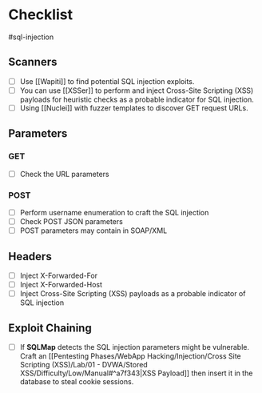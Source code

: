 # Checklist

#sql-injection

## Scanners

- [ ] Use [[Wapiti]] to find potential SQL injection exploits.
- [ ] You can use [[XSSer]] to perform and inject Cross-Site Scripting (XSS) payloads for heuristic checks as a probable indicator for SQL injection.
- [ ] Using [[Nuclei]] with fuzzer templates to discover GET request URLs.

## Parameters

### GET

- [ ] Check the URL parameters

### POST

- [ ] Perform username enumeration to craft the SQL injection
- [ ] Check POST JSON parameters
- [ ] POST parameters may contain in SOAP/XML

## Headers

- [ ] Inject X-Forwarded-For
- [ ] Inject X-Forwarded-Host
- [ ] Inject Cross-Site Scripting (XSS) payloads as a probable indicator of SQL injection

## Exploit Chaining

- [ ] If **SQLMap** detects the SQL injection parameters might be vulnerable. Craft an [[Pentesting Phases/WebApp Hacking/Injection/Cross Site Scripting (XSS)/Lab/01 - DVWA/Stored XSS/Difficulty/Low/Manual#^a7f343|XSS Payload]] then insert it in the database to steal cookie sessions.